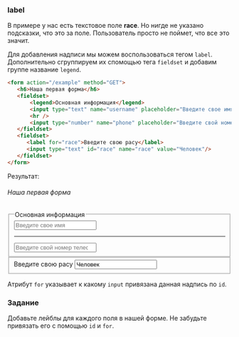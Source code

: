 ### label

В примере у нас есть текстовое поле **race**. Но нигде не указано подсказки, что это за поле. 
Пользователь просто не поймет, что все это значит.

Для добавления надписи мы можем воспользоваться тегом `label`. 
Дополнительно сгруппируем их спомощью тега `fieldset` и добавим группе название `legend`.

```html
<form action="/example" method="GET">
   <h6>Наша первая форма</h6> 
   <fieldset>
       <legend>Основная информация</legend>
       <input type="text" name="username" placeholder="Введите свое имя"/>
       <hr />
       <input type="number" name="phone" placeholder="Введите свой номер телефона"/>
   </fieldset>
   <fieldset>
      <label for="race">Введите свою расу</label>
      <input type="text" id="race" name="race" value="Человек"/>
   </fieldset>
</form>
```

Результат:

<div class="html">
    <form action="/example" method="GET">
       <h6>Наша первая форма</h6> 
       <fieldset>
           <legend>Основная информация</legend>
           <input class="form-control" type="text" name="username" placeholder="Введите свое имя"/>
           <hr />
           <input class="form-control" type="number" name="phone" placeholder="Введите свой номер телефона"/>
       </fieldset>
       <fieldset>
          <label for="race">Введите свою расу</label>
          <input class="form-control" type="text" id="race" name="race" value="Человек"/>
       </fieldset>
    </form>
</div>

Атрибут `for` указывает к какому `input` привязана данная надпись по `id`.

### Задание

Добавьте лейблы для каждого поля в нашей форме. Не забудьте привязать его с помощью `id` и `for`.
